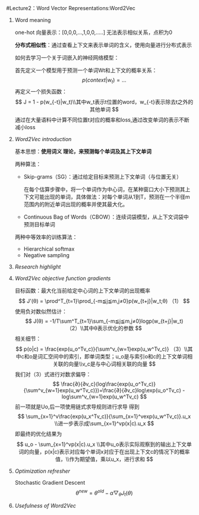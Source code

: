 #Lecture2：Word Vector Representations:Word2Vec

1. Word meaning

   one-hot 向量表示：[0,0,0,...,1,0,0,.....] 无法表示相似关系，点积为0

   **分布式相似性**：通过查看上下文来表示单词的含义，使用向量进行分布式表示

   如何去学习一个关于词嵌入的神经网络模型：

   首先定义一个模型用于预测一个单词Wt和上下文的概率关系：
   $$
   p(context|w_t) =  ...
   $$
   再定义一个损失函数：
   $$
   J = 1 - p(w_{-t}|w_t)\\其中w_t表示t位置的word，w_{-t}表示除去t之外的其他单词
   $$
   通过在大量语料中计算不同位置t对应的概率和loss,通过改变单词的表示不断减小loss

2. *Word2Vec introduction*

   基本思想：**使用词义 理论，来预测每个单词及其上下文单词**

   两种算法：

   - Skip-grams（SG）：通过给定目标来预测上下文单词（与位置无关）

     在每个估算步骤中，将一个单词作为中心词，在某种窗口大小下预测其上下文可能出现的单词，具体做法：对每个单词从1到T，预测在一个半径m范围内的附近单词出现的概率并使其最大化。

     

   - Continuous Bag of Words（CBOW）：连续词袋模型，从上下文词袋中预测目标单词

   两种中等效率的训练算法：

   - Hierarchical softmax
   - Negative sampling

3. *Research highlight*

4. *Word2Vec objective function gradients*

   目标函数：最大化当前给定中心词的上下文单词的出现概率
   $$
   J'(θ) = \prod^T_{t=1}\prod_{-m≦j≦m,j≠0}p(w_{t+j}|w_t;θ) （1）
   $$
   使用负对数似然估计：
   $$
   J(θ) = -1/T\sum^T_{t=1}\sum_{-m≦j≦m,j≠0}logp(w_{t+j}|w_t)  （2）\\其中θ表示优化的参数
   $$
   相关细节：
   $$
   p(o|c) = \frac{exp(u_o^Tv_c)}{\sum^v_{w=1}exp(u_w^Tv_c)}  （3）\\其中c和o是词汇空间中的索引，即单词类型；u_o是与索引o和c的上下文单词相关联的向量\\v_c是与中心词相关联的向量
   $$
   我们对（3）式进行对数求偏导：
   $$
   \frac{∂}{∂v_c}(log\frac{exp(u_o^Tv_c)}{\sum^v_{w=1}exp(u_w^Tv_c)})=\frac{∂}{∂v_c}log\exp(u_o^Tv_c) - log\sum^v_{w=1}exp(u_w^Tv_c)
   $$
   前一项就是Uo,后一项使用链式求导规则进行求导 得到
   $$
   \sum_{x=1}^v\frac{exp(u_x^Tv_c)}{\sum_{x=1}^vexp(u_w^Tv_c)}.u_x \\进一步表示成\sum_{x=1}^vp(x|c).u_x
   $$
   即最终的优化结果为 
   $$
   u_o - \sum_{x=1}^vp(x|c).u_x \\其中u_o表示实际观察到的输出上下文单词的向量，p(x|c)表示对应每个单词x对应于在出现上下文c的情况下的概率值，\\作为期望值，乘以u_x，进行求和
   $$
   

5. *Optimization refresher*

   Stochastic Gradient Descent
   $$
   θ^{new} = θ^{old} - α▽_θJ_t(θ)
   $$
   

6. *Usefulness of Word2Vec*